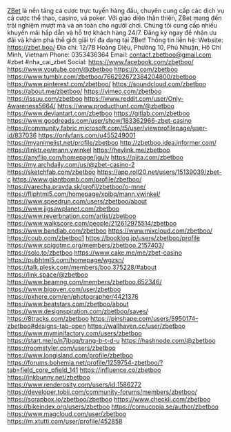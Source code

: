 <a href="https://zbet.boo/">ZBet</a> là nền tảng cá cược trực tuyến hàng đầu, chuyên cung cấp các dịch vụ cá cược thể thao, casino, và poker. Với giao diện thân thiện, ZBet mang đến trải nghiệm mượt mà và an toàn cho người chơi. Chúng tôi cung cấp nhiều khuyến mãi hấp dẫn và hỗ trợ khách hàng 24/7. Đăng ký ngay để nhận ưu đãi và khám phá thế giới giải trí đa dạng tại ZBet!
Thông tin liên hệ: 
Website: <a href="https://zbet.boo/">https://zbet.boo/</a>
Địa chỉ: 12/7B Hoàng Diệu, Phường 10, Phú Nhuận, Hồ Chí Minh, Vietnam
Phone: 0353436364
Email: contact.zbetboo@gmail.com
#zbet #nha_cai_zbet
Social: 
<a href="https://www.facebook.com/zbetboo/">https://www.facebook.com/zbetboo/</a>
<a href="https://www.youtube.com/@zbetboo">https://www.youtube.com/@zbetboo</a>
<a href="https://x.com/zbetboo">https://x.com/zbetboo</a>
<a href="https://www.tumblr.com/zbetboo/766292672384204800/zbetboo">https://www.tumblr.com/zbetboo/766292672384204800/zbetboo</a>
<a href="https://www.pinterest.com/zbetboo/">https://www.pinterest.com/zbetboo/</a>
<a href="https://soundcloud.com/zbetboo">https://soundcloud.com/zbetboo</a>
<a href="https://about.me/zbetboo/">https://about.me/zbetboo/</a>
<a href="https://vimeo.com/zbetboo">https://vimeo.com/zbetboo</a>
<a href="https://issuu.com/zbetboo">https://issuu.com/zbetboo</a>
<a href="https://www.reddit.com/user/Only-Awareness5664/">https://www.reddit.com/user/Only-Awareness5664/</a>
<a href="https://www.producthunt.com/@zbetboo">https://www.producthunt.com/@zbetboo</a>
<a href="https://www.deviantart.com/zbetboo">https://www.deviantart.com/zbetboo</a>
<a href="https://gitlab.com/zbetboo">https://gitlab.com/zbetboo</a>
<a href="https://www.goodreads.com/user/show/183362966-zbet-casino">https://www.goodreads.com/user/show/183362966-zbet-casino</a>
<a href="https://community.fabric.microsoft.com/t5/user/viewprofilepage/user-id/837036">https://community.fabric.microsoft.com/t5/user/viewprofilepage/user-id/837036</a>
<a href="https://onlyfans.com/u455249001">https://onlyfans.com/u455249001</a>
<a href="https://myanimelist.net/profile/zbetboo">https://myanimelist.net/profile/zbetboo</a>
<a href="http://zbetboo.idea.informer.com/">http://zbetboo.idea.informer.com/</a>
<a href="https://linktr.ee/mann.ywinkel">https://linktr.ee/mann.ywinkel</a>
<a href="https://heylink.me/zbetboo">https://heylink.me/zbetboo</a>
<a href="https://anyflip.com/homepage/jgulv">https://anyflip.com/homepage/jgulv</a>
<a href="https://qiita.com/zbetboo">https://qiita.com/zbetboo</a>
<a href="https://my.archdaily.com/us/@zbet-casino-2">https://my.archdaily.com/us/@zbet-casino-2</a>
<a href="https://sketchfab.com/zbetboo">https://sketchfab.com/zbetboo</a>
<a href="https://app.roll20.net/users/15139039/zbet-c">https://app.roll20.net/users/15139039/zbet-c</a>
<a href="https://www.giantbomb.com/profile/zbetboo/">https://www.giantbomb.com/profile/zbetboo/</a>
<a href="https://varecha.pravda.sk/profil/zbetboo/o-mne/">https://varecha.pravda.sk/profil/zbetboo/o-mne/</a>
<a href="https://fliphtml5.com/homepage/xpibq/mann.ywinkel/">https://fliphtml5.com/homepage/xpibq/mann.ywinkel/</a>
<a href="https://www.speedrun.com/users/zbetboo/about">https://www.speedrun.com/users/zbetboo/about</a>
<a href="https://www.jigsawplanet.com/zbetboo">https://www.jigsawplanet.com/zbetboo</a>
<a href="https://www.reverbnation.com/artist/zbetboo">https://www.reverbnation.com/artist/zbetboo</a>
<a href="https://www.walkscore.com/people/212612975514/zbetboo">https://www.walkscore.com/people/212612975514/zbetboo</a>
<a href="https://www.bandlab.com/zbetboo">https://www.bandlab.com/zbetboo</a>
<a href="https://www.mixcloud.com/zbetboo/">https://www.mixcloud.com/zbetboo/</a>
<a href="https://coub.com/zbetboo1">https://coub.com/zbetboo1</a>
<a href="https://booklog.jp/users/zbetboo/profile">https://booklog.jp/users/zbetboo/profile</a>
<a href="https://www.spigotmc.org/members/zbetboo.2157403/">https://www.spigotmc.org/members/zbetboo.2157403/</a>
<a href="https://solo.to/zbetboo">https://solo.to/zbetboo</a>
<a href="https://www.cake.me/me/zbet-casino">https://www.cake.me/me/zbet-casino</a>
<a href="https://pubhtml5.com/homepage/wgzsn/">https://pubhtml5.com/homepage/wgzsn/</a>
<a href="https://talk.plesk.com/members/boo.375228/#about">https://talk.plesk.com/members/boo.375228/#about</a>
<a href="https://link.space/@zbetboo">https://link.space/@zbetboo</a>
<a href="https://www.beamng.com/members/zbetboo.652346/">https://www.beamng.com/members/zbetboo.652346/</a>
<a href="https://www.bigoven.com/user/zbetboo">https://www.bigoven.com/user/zbetboo</a>
<a href="https://pxhere.com/en/photographer/4421376">https://pxhere.com/en/photographer/4421376</a>
<a href="https://www.beatstars.com/zbetboo/about">https://www.beatstars.com/zbetboo/about</a>
<a href="https://www.designspiration.com/zbetboo/saves/">https://www.designspiration.com/zbetboo/saves/</a>
<a href="https://8tracks.com/zbetboo">https://8tracks.com/zbetboo</a>
<a href="https://pinshape.com/users/5950174-zbetboo#designs-tab-open">https://pinshape.com/users/5950174-zbetboo#designs-tab-open</a>
<a href="https://wallhaven.cc/user/zbetboo">https://wallhaven.cc/user/zbetboo</a>
<a href="https://www.myminifactory.com/users/zbetboo">https://www.myminifactory.com/users/zbetboo</a>
<a href="https://start.me/p/n7jbqq/trang-b-t-d-u">https://start.me/p/n7jbqq/trang-b-t-d-u</a>
<a href="https://hashnode.com/@zbetboo">https://hashnode.com/@zbetboo</a>
<a href="https://roomstyler.com/users/zbetboo">https://roomstyler.com/users/zbetboo</a>
<a href="https://www.longisland.com/profile/zbetboo">https://www.longisland.com/profile/zbetboo</a>
<a href="https://forums.bohemia.net/profile/1259754-zbetboo/?tab=field_core_pfield_141">https://forums.bohemia.net/profile/1259754-zbetboo/?tab=field_core_pfield_141</a>
<a href="https://influence.co/zbetboo">https://influence.co/zbetboo</a>
<a href="https://inkbunny.net/zbetboo">https://inkbunny.net/zbetboo</a>
<a href="https://www.renderosity.com/users/id:1586272">https://www.renderosity.com/users/id:1586272</a>
<a href="https://developer.tobii.com/community-forums/members/zbetboo/">https://developer.tobii.com/community-forums/members/zbetboo/</a>
<a href="https://scrapbox.io/zbetboo/zbetboo">https://scrapbox.io/zbetboo/zbetboo</a>
<a href="https://www.checkli.com/zbetboo">https://www.checkli.com/zbetboo</a>
<a href="https://bikeindex.org/users/zbetboo">https://bikeindex.org/users/zbetboo</a>
<a href="https://cornucopia.se/author/zbetboo">https://cornucopia.se/author/zbetboo</a>
<a href="https://www.magcloud.com/user/zbetboo">https://www.magcloud.com/user/zbetboo</a>
<a href="https://m.xtutti.com/user/profile/452858">https://m.xtutti.com/user/profile/452858</a>
